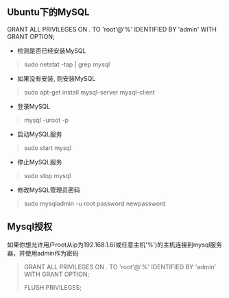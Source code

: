 ## Ubuntu下的MySQL

GRANT ALL PRIVILEGES ON *.* TO 'root'@'%' IDENTIFIED BY 'admin' WITH GRANT OPTION;  

* 检测是否已经安装MySQL
> sudo netstat -tap | grep mysql

* 如果没有安装, 则安装MySQL
> sudo apt-get install mysql-server mysql-client

* 登录MySQL
> mysql -uroot -p

* 启动MySQL服务
> sudo start mysql

* 停止MySQL服务
> sudo stop mysql

* 修改MySQL管理员密码
> sudo mysqladmin -u root password newpassword


## Mysql授权
如果你想允许用户root从ip为192.168.1.6(或任意主机'%')的主机连接到mysql服务器，并使用admin作为密码
> GRANT ALL PRIVILEGES ON *.* TO 'root'@'%' IDENTIFIED BY 'admin' WITH GRANT OPTION;  
>    
> FLUSH   PRIVILEGES;  
